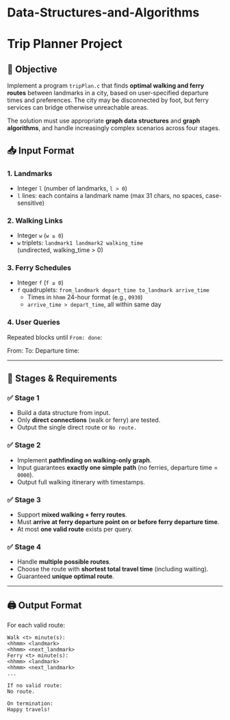 # Data-Structures-and-Algorithms

# Trip Planner Project

## 🎯 Objective

Implement a program `tripPlan.c` that finds **optimal walking and ferry routes** between landmarks in a city, based on user-specified departure times and preferences. The city may be disconnected by foot, but ferry services can bridge otherwise unreachable areas.

The solution must use appropriate **graph data structures** and **graph algorithms**, and handle increasingly complex scenarios across four stages.

## 📥 Input Format

### 1. Landmarks
- Integer `l` (number of landmarks, `l > 0`)
- `l` lines: each contains a landmark name (max 31 chars, no spaces, case-sensitive)

### 2. Walking Links
- Integer `w` (`w ≥ 0`)
- `w` triplets: `landmark1 landmark2 walking_time`  
  (undirected, walking_time > 0)

### 3. Ferry Schedules
- Integer `f` (`f ≥ 0`)
- `f` quadruplets: `from_landmark depart_time to_landmark arrive_time`  
  - Times in `hhmm` 24-hour format (e.g., `0930`)
  - `arrive_time > depart_time`, all within same day

### 4. User Queries
Repeated blocks until `From: done`:

From: <landmark>
To: <landmark>
Departure time: <hhmm>

---

## 🧪 Stages & Requirements

### ✅ Stage 1
- Build a data structure from input.
- Only **direct connections** (walk or ferry) are tested.
- Output the single direct route or `No route.`

### ✅ Stage 2
- Implement **pathfinding on walking-only graph**.
- Input guarantees **exactly one simple path** (no ferries, departure time = `0000`).
- Output full walking itinerary with timestamps.

### ✅ Stage 3
- Support **mixed walking + ferry routes**.
- Must **arrive at ferry departure point on or before ferry departure time**.
- At most **one valid route** exists per query.

### ✅ Stage 4
- Handle **multiple possible routes**.
- Choose the route with **shortest total travel time** (including waiting).
- Guaranteed **unique optimal route**.

---

## 🖨️ Output Format

For each valid route:
```text
Walk <t> minute(s):
<hhmm> <landmark>
<hhmm> <next_landmark>
Ferry <t> minute(s):
<hhmm> <landmark>
<hhmm> <next_landmark>
...

If no valid route:
No route.

On termination:
Happy travels!
